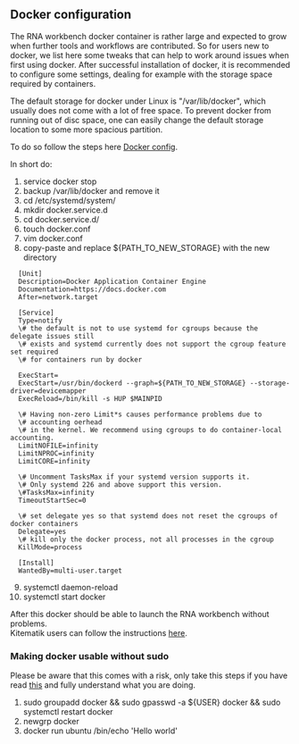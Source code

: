## Docker configuration

The RNA workbench docker container is rather large and expected to grow when further tools and workflows are contributed. So for users new to docker, we list here some tweaks that can help to work around issues when first using docker.
After successful installation of docker, it is recommended to configure some settings, dealing for example with the storage space required by containers.

The default storage for docker under Linux is "/var/lib/docker", which usually does not come with a lot of free space. To prevent docker from running out of disc space, one can easily change the default storage location to some more spacious partition.

To do so follow the steps here [Docker config](https://docs.docker.com/engine/admin/systemd/#custom-docker-daemon-options).

In short do:

  1. service docker stop
  2. backup /var/lib/docker and remove it
  3. cd /etc/systemd/system/
  4. mkdir docker.service.d
  5. cd docker.service.d/
  6. touch docker.conf
  7. vim docker.conf
  8. copy-paste and replace ${PATH_TO_NEW_STORAGE} with the new directory

```
  [Unit]  
  Description=Docker Application Container Engine  
  Documentation=https://docs.docker.com  
  After=network.target  
  
  [Service]  
  Type=notify  
  \# the default is not to use systemd for cgroups because the delegate issues still  
  \# exists and systemd currently does not support the cgroup feature set required  
  \# for containers run by docker

  ExecStart=  
  ExecStart=/usr/bin/dockerd --graph=${PATH_TO_NEW_STORAGE} --storage-driver=devicemapper  
  ExecReload=/bin/kill -s HUP $MAINPID  

  \# Having non-zero Limit*s causes performance problems due to
  \# accounting oerhead  
  \# in the kernel. We recommend using cgroups to do container-local accounting.  
  LimitNOFILE=infinity  
  LimitNPROC=infinity  
  LimitCORE=infinity  

  \# Uncomment TasksMax if your systemd version supports it.  
  \# Only systemd 226 and above support this version.  
  \#TasksMax=infinity  
  TimeoutStartSec=0  

  \# set delegate yes so that systemd does not reset the cgroups of docker containers  
  Delegate=yes  
  \# kill only the docker process, not all processes in the cgroup  
  KillMode=process  

  [Install]  
  WantedBy=multi-user.target  
```

  9. systemctl daemon-reload
  10. systemctl start docker

After this docker should be able to launch the RNA workbench without problems.  
Kitematik users can follow the instructions [here](https://docs.docker.com/kitematic/userguide/#managing-volumes).

### Making docker usable without sudo

Please be aware that this comes with a risk, only take this steps if you have read [this](https://docs.docker.com/engine/installation/linux/linux-postinstall/) and fully understand what you are doing.  

  1. sudo groupadd docker && sudo gpasswd -a ${USER} docker && sudo systemctl restart docker  
  2. newgrp docker  
  3. docker run ubuntu /bin/echo 'Hello world'  
